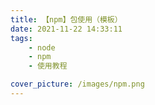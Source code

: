 ```yaml
---
title: 【npm】包使用（模板）
date: 2021-11-22 14:33:11
tags:
    - node
    - npm
    - 使用教程

cover_picture: /images/npm.png
---
```


